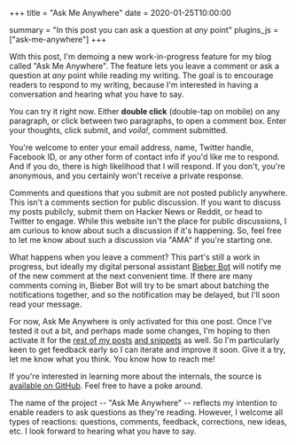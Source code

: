 +++
title = "Ask Me Anywhere"
date = 2020-01-25T10:00:00

summary = "In this post you can ask a question at _any_ point"
plugins_js = ["ask-me-anywhere"]
+++

With this post, I'm demoing a new work-in-progress feature for my blog called "Ask Me Anywhere".
The feature lets you leave a comment or ask a question at _any_ point while reading my writing.
The goal is to encourage readers to respond to my writing, because I'm interested in having a conversation and hearing what you have to say.

You can try it right now. Either **double click** (double-tap on mobile) on any paragraph, or click between two paragraphs, to open a comment box. Enter your thoughts, click submit, and _voila!_, comment submitted.

You're welcome to enter your email address, name, Twitter handle, Facebook ID, or any other form of contact info if you'd like me to respond. And if you do, there is high likelihood that I will respond. If you don't, you're anonymous, and you certainly won't receive a private response.

Comments and questions that you submit are not posted publicly anywhere. This isn't a comments section for public discussion. If you want to discuss my posts publicly, submit them on Hacker News or Reddit, or head to Twitter to engage. While this website isn't the place for public discussions, I am curious to know about such a discussion if it's happening. So, feel free to let me know about such a discussion via "AMA" if you're starting one.

What happens when you leave a comment? This part's still a work in progress, but ideally my digital personal assistant [Bieber Bot](/projects/bieber-bot) will notify me of the new comment at the next convenient time. If there are many comments coming in, Bieber Bot will try to be smart about batching the notifications together, and so the notification may be delayed, but I'll soon read your message.

For now, Ask Me Anywhere is only activated for this one post. Once I've tested it out a bit, and perhaps made some changes, I'm hoping to then activate it for the [rest of my posts](/posts) [and snippets](/snippets) as well. So I'm particularly keen to get feedback early so I can iterate and improve it soon. Give it a try, let me know what you think. You know how to reach me!

If you're interested in learning more about the internals, the source is [available on GitHub](https://github.com/dbieber/davidbieber.com/blob/772b5dd87da532357a1cdf04a8caa027268bfbac/hugo/assets/js-src/ask-me-anywhere.jsx). Feel free to have a poke around.

The name of the project -- "Ask Me Anywhere" -- reflects my intention to enable readers to ask questions as they're reading. However, I welcome all types of reactions: questions, comments, feedback, corrections, new ideas, etc. I look forward to hearing what you have to say.
